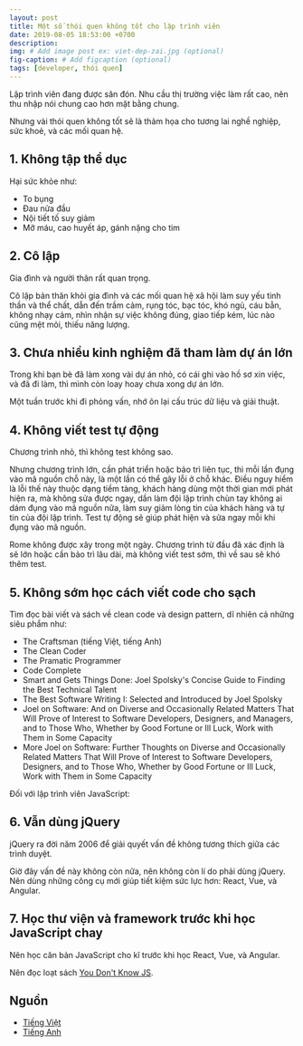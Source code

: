 ```yaml
---
layout: post
title: Một số thói quen không tốt cho lập trình viên
date: 2019-08-05 18:53:00 +0700
description: 
img: # Add image post ex: viet-dep-zai.jpg (optional)
fig-caption: # Add figcaption (optional)
tags: [developer, thói quen]
---
```


Lập trình viên đang được săn đón. Nhu cầu thị trường việc làm rất cao, nên thu nhập nói chung cao hơn mặt bằng chung.

Nhưng vài thói quen không tốt sẽ là thảm họa cho tương lai nghề nghiệp, sức khoẻ, và các mối quan hệ.

## 1. Không tập thể dục
Hại sức khỏe như:

- To bụng
- Đau nửa đầu
- Nội tiết tố suy giảm
- Mỡ máu, cao huyết áp, gánh nặng cho tim

## 2. Cô lập
Gia đình và người thân rất quan trọng.

Cô lập bản thân khỏi gia đình và các mối quan hệ xã hội làm suy yếu tinh thần và thể chất, dẫn đến trầm cảm, rụng tóc, bạc tóc, khó ngủ, cáu bẳn, không nhạy cảm, nhìn nhận sự việc không đúng, giao tiếp kém, lúc nào cũng mệt mỏi, thiếu năng lượng.

## 3. Chưa nhiều kinh nghiệm đã tham làm dự án lớn
Trong khi bạn bè đã làm xong vài dự án nhỏ, có cái ghi vào hồ sơ xin việc, và đã đi làm, thì mình còn loay hoay chưa xong dự án lớn.

Một tuần trước khi đi phỏng vấn, nhớ ôn lại cấu trúc dữ liệu và giải thuật.

## 4. Không viết test tự động
Chương trình nhỏ, thì không test không sao.

Nhưng chương trình lớn, cần phát triển hoặc bảo trì liên tục, thì mỗi lần đụng vào mã nguồn chỗ này, là một lần có thể gây lỗi ở chỗ khác. Điều nguy hiểm là lỗi thế này thuộc dạng tiềm tàng, khách hàng dùng một thời gian mới phát hiện ra, mà không sửa được ngay, dần làm đội lập trình chùn tay không ai dám đụng vào mã nguồn nữa, làm suy giảm lòng tin của khách hàng và tự tin của đội lập trình. Test tự động sẽ giúp phát hiện và sửa ngay mỗi khi đụng vào mã nguồn.

Rome không được xây trong một ngày. Chương trình từ đầu đã xác định là sẽ lớn hoặc cần bảo trì lâu dài, mà không viết test sớm, thì về sau sẽ khó thêm test.

## 5. Không sớm học cách viết code cho sạch
Tìm đọc bài viết và sách về clean code và design pattern, dĩ nhiên cả những siêu phẩm như:

- The Craftsman (tiếng Việt, tiếng Anh)
- The Clean Coder
- The Pramatic Programmer
- Code Complete
- Smart and Gets Things Done: Joel Spolsky's Concise Guide to Finding the Best Technical Talent
- The Best Software Writing I: Selected and Introduced by Joel Spolsky
- Joel on Software: And on Diverse and Occasionally Related Matters That Will Prove of Interest to Software Developers, Designers, and Managers, and to Those Who, Whether by Good Fortune or Ill Luck, Work with Them in Some Capacity
- More Joel on Software: Further Thoughts on Diverse and Occasionally Related Matters That Will Prove of Interest to Software Developers, Designers, and to Those Who, Whether by Good Fortune or Ill Luck, Work with Them in Some Capacity

Đối với lập trình viên JavaScript:

## 6. Vẫn dùng jQuery
jQuery ra đời năm 2006 để giải quyết vấn đề không tương thích giữa các trình duyệt.

Giờ đây vấn đề này không còn nữa, nên không còn lí do phải dùng jQuery. Nên dùng những công cụ mới giúp tiết kiệm sức lực hơn: React, Vue, và Angular.

## 7. Học thư viện và framework trước khi học JavaScript chay
Nên học căn bản JavaScript cho kĩ trước khi học React, Vue, và Angular.

Nên đọc loạt sách [You Don't Know JS](https://github.com/getify/You-Dont-Know-JS).

## Nguồn
- [Tiếng Việt](https://m.facebook.com/notes/ngoc-dao/m%E1%BB%99t-s%E1%BB%91-th%C3%B3i-quen-kh%C3%B4ng-t%E1%BB%91t-cho-l%E1%BA%ADp-tr%C3%ACnh-vi%C3%AAn/2535552356475619/)
- [Tiếng Anh](https://medium.com/better-programming/8-habits-for-beginning-and-mid-level-javascript-developers-that-sabotage-your-future-540efc1304a2)
